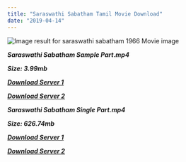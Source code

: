 ```yaml
---
title: "Saraswathi Sabatham Tamil Movie Download"
date: "2019-04-14"
---
```


![Image result for saraswathi sabatham 1966 Movie image](https://alchetron.com/cdn/saraswati-sabatham-b5975cf9-2837-48a2-a4b0-c1cb202e047-resize-750.jpg)

**_Saraswathi Sabatham Sample Part.mp4_**

**_Size: 3.99mb_**

**_[Download Server 1](http://b5.wetransfer.vip/files/{fb880f6db0ad663db529f57694c28cccd461c3d4fc624305e324329e3cbfaaa8}20Actor{fb880f6db0ad663db529f57694c28cccd461c3d4fc624305e324329e3cbfaaa8}20Hits{fb880f6db0ad663db529f57694c28cccd461c3d4fc624305e324329e3cbfaaa8}20Collection/Sivaji{fb880f6db0ad663db529f57694c28cccd461c3d4fc624305e324329e3cbfaaa8}20Movies{fb880f6db0ad663db529f57694c28cccd461c3d4fc624305e324329e3cbfaaa8}20Collections/Saraswathi{fb880f6db0ad663db529f57694c28cccd461c3d4fc624305e324329e3cbfaaa8}20Sabatham{fb880f6db0ad663db529f57694c28cccd461c3d4fc624305e324329e3cbfaaa8}20(1966)/Saraswathi{fb880f6db0ad663db529f57694c28cccd461c3d4fc624305e324329e3cbfaaa8}20Sabatham{fb880f6db0ad663db529f57694c28cccd461c3d4fc624305e324329e3cbfaaa8}20{fb880f6db0ad663db529f57694c28cccd461c3d4fc624305e324329e3cbfaaa8}20Sample{fb880f6db0ad663db529f57694c28cccd461c3d4fc624305e324329e3cbfaaa8}20HD.mp4)_**

**_[Download Server 2](http://b5.wetransfer.vip/files/{fb880f6db0ad663db529f57694c28cccd461c3d4fc624305e324329e3cbfaaa8}20Actor{fb880f6db0ad663db529f57694c28cccd461c3d4fc624305e324329e3cbfaaa8}20Hits{fb880f6db0ad663db529f57694c28cccd461c3d4fc624305e324329e3cbfaaa8}20Collection/Sivaji{fb880f6db0ad663db529f57694c28cccd461c3d4fc624305e324329e3cbfaaa8}20Movies{fb880f6db0ad663db529f57694c28cccd461c3d4fc624305e324329e3cbfaaa8}20Collections/Saraswathi{fb880f6db0ad663db529f57694c28cccd461c3d4fc624305e324329e3cbfaaa8}20Sabatham{fb880f6db0ad663db529f57694c28cccd461c3d4fc624305e324329e3cbfaaa8}20(1966)/Saraswathi{fb880f6db0ad663db529f57694c28cccd461c3d4fc624305e324329e3cbfaaa8}20Sabatham{fb880f6db0ad663db529f57694c28cccd461c3d4fc624305e324329e3cbfaaa8}20{fb880f6db0ad663db529f57694c28cccd461c3d4fc624305e324329e3cbfaaa8}20Sample{fb880f6db0ad663db529f57694c28cccd461c3d4fc624305e324329e3cbfaaa8}20HD.mp4)_**

**_Saraswathi Sabatham Single Part.mp4_**

**_Size: 626.74mb_**

**_[Download Server 1](http://b5.wetransfer.vip/files/{fb880f6db0ad663db529f57694c28cccd461c3d4fc624305e324329e3cbfaaa8}20Actor{fb880f6db0ad663db529f57694c28cccd461c3d4fc624305e324329e3cbfaaa8}20Hits{fb880f6db0ad663db529f57694c28cccd461c3d4fc624305e324329e3cbfaaa8}20Collection/Sivaji{fb880f6db0ad663db529f57694c28cccd461c3d4fc624305e324329e3cbfaaa8}20Movies{fb880f6db0ad663db529f57694c28cccd461c3d4fc624305e324329e3cbfaaa8}20Collections/Saraswathi{fb880f6db0ad663db529f57694c28cccd461c3d4fc624305e324329e3cbfaaa8}20Sabatham{fb880f6db0ad663db529f57694c28cccd461c3d4fc624305e324329e3cbfaaa8}20(1966)/Saraswathi{fb880f6db0ad663db529f57694c28cccd461c3d4fc624305e324329e3cbfaaa8}20Sabatham{fb880f6db0ad663db529f57694c28cccd461c3d4fc624305e324329e3cbfaaa8}20{fb880f6db0ad663db529f57694c28cccd461c3d4fc624305e324329e3cbfaaa8}20Single{fb880f6db0ad663db529f57694c28cccd461c3d4fc624305e324329e3cbfaaa8}20Part{fb880f6db0ad663db529f57694c28cccd461c3d4fc624305e324329e3cbfaaa8}20HD.mp4)_**

**_[Download Server 2](http://b5.wetransfer.vip/files/{fb880f6db0ad663db529f57694c28cccd461c3d4fc624305e324329e3cbfaaa8}20Actor{fb880f6db0ad663db529f57694c28cccd461c3d4fc624305e324329e3cbfaaa8}20Hits{fb880f6db0ad663db529f57694c28cccd461c3d4fc624305e324329e3cbfaaa8}20Collection/Sivaji{fb880f6db0ad663db529f57694c28cccd461c3d4fc624305e324329e3cbfaaa8}20Movies{fb880f6db0ad663db529f57694c28cccd461c3d4fc624305e324329e3cbfaaa8}20Collections/Saraswathi{fb880f6db0ad663db529f57694c28cccd461c3d4fc624305e324329e3cbfaaa8}20Sabatham{fb880f6db0ad663db529f57694c28cccd461c3d4fc624305e324329e3cbfaaa8}20(1966)/Saraswathi{fb880f6db0ad663db529f57694c28cccd461c3d4fc624305e324329e3cbfaaa8}20Sabatham{fb880f6db0ad663db529f57694c28cccd461c3d4fc624305e324329e3cbfaaa8}20{fb880f6db0ad663db529f57694c28cccd461c3d4fc624305e324329e3cbfaaa8}20Single{fb880f6db0ad663db529f57694c28cccd461c3d4fc624305e324329e3cbfaaa8}20Part{fb880f6db0ad663db529f57694c28cccd461c3d4fc624305e324329e3cbfaaa8}20HD.mp4)_**
